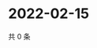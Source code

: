 # 2022-02-15

共 0 条

<!-- BEGIN WEIBO -->
<!-- 最后更新时间 Tue Feb 15 2022 01:08:54 GMT+0800 (China Standard Time) -->

<!-- END WEIBO -->
